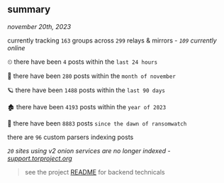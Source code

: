 
## summary
_november 20th, 2023_

currently tracking `163` groups across `299` relays & mirrors - _`109` currently online_

⏲ there have been `4` posts within the `last 24 hours`

🦈 there have been `280` posts within the `month of november`

🪐 there have been `1488` posts within the `last 90 days`

🏚 there have been `4193` posts within the `year of 2023`

🦕 there have been `8883` posts `since the dawn of ransomwatch`

there are `96` custom parsers indexing posts

_`20` sites using v2 onion services are no longer indexed - [support.torproject.org](https://support.torproject.org/onionservices/v2-deprecation/)_

> see the project [README](https://github.com/joshhighet/ransomwatch#ransomwatch--) for backend technicals
